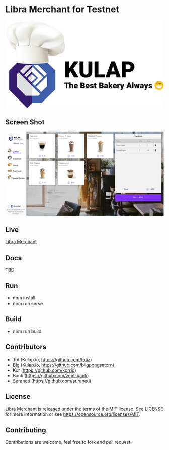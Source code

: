 # Libra Merchant for Testnet

![Libra Merchant](https://raw.githubusercontent.com/kulapio/libra-merchant/master/src/assets/img/logo/app-logo.jpg?token=AADQJCDTUGZOUL4MN4SUD7C5ICDPC)


Screen Shot
-----------
![Libra Merchant Screen Shot](https://raw.githubusercontent.com/kulapio/libra-merchant/master/images/Libra%20Coffee.png)


Live
----

[Libra Merchant](https://www.libracoffee.io/)

Docs
----

TBD

Run
---

- npm install
- npm run serve

Build
-----
- npm run build


Contributors
------------

- Tot (Kulap.io, https://github.com/totiz)
- Big (Kulap.io, https://github.com/biigpongsatorn)
- Kor (https://github.com/korrio)
- Bank (https://github.com/zent-bank)
- Suraneti (https://github.com/suraneti)

License
-------

Libra Merchant is released under the terms of the MIT license. See [LICENSE](LICENSE) for more
information or see https://opensource.org/licenses/MIT.

Contributing
------------

Contributions are welcome, feel free to fork and pull request.
